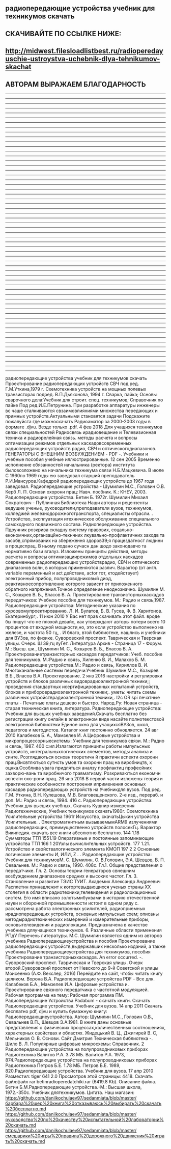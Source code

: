 радиопередающие устройства учебник для техникумов скачать
--------------------------------------------------
СКАЧИВАЙТЕ ПО ССЫЛКЕ НИЖЕ:
--------------------------------------------------
http://midwest.filesloadlistbest.ru/radioperedayuschie-ustroystva-uchebnik-dlya-tehnikumov-skachat
--------------------------------------------------
АВТОРАМ ВЫРАЖАЕМ БЛАГОДАРНОСТЬ
--------------------------------------------------
--------------------------------------------------
--------------------------------------------------
--------------------------------------------------
--------------------------------------------------
--------------------------------------------------
--------------------------------------------------
--------------------------------------------------
--------------------------------------------------
--------------------------------------------------
--------------------------------------------------
--------------------------------------------------
--------------------------------------------------
--------------------------------------------------
--------------------------------------------------
--------------------------------------------------
--------------------------------------------------
--------------------------------------------------
--------------------------------------------------
--------------------------------------------------
--------------------------------------------------
--------------------------------------------------
--------------------------------------------------
--------------------------------------------------
--------------------------------------------------
--------------------------------------------------
--------------------------------------------------
--------------------------------------------------
--------------------------------------------------
--------------------------------------------------
--------------------------------------------------
--------------------------------------------------
--------------------------------------------------
--------------------------------------------------
--------------------------------------------------
--------------------------------------------------
--------------------------------------------------
--------------------------------------------------
--------------------------------------------------
--------------------------------------------------
--------------------------------------------------
--------------------------------------------------
--------------------------------------------------
--------------------------------------------------
--------------------------------------------------
--------------------------------------------------
--------------------------------------------------
--------------------------------------------------
--------------------------------------------------
--------------------------------------------------
--------------------------------------------------
--------------------------------------------------
--------------------------------------------------
--------------------------------------------------
--------------------------------------------------
--------------------------------------------------
--------------------------------------------------
--------------------------------------------------
--------------------------------------------------
--------------------------------------------------
радиопередающие устройства учебник для техникумов скачать Проектирование радиопередающих устройств СВЧ под ред. Г.М.Уткина,1979 г.  Схемотехника устройств на мощных полевых транзисторах подред. В.П.Дьяконова, 1994 г.  Сварка, пайка; Основы сварочного дела:Учебник для строит. спец. техникумов; Справочник по пайке Под ред.И.Е.Петрунина. При разработке аппаратуры инженеры вс чаше сталкиваются свзаимовлияниями множества передающих и примных устройств.Актуальными становятся задачи  Подскажите пожалуйста где можноскачать Радиоаматор за 2000-2003 годы в формате .djvu. Везде только .pdf. 4 фев 2018  Для учащихся техникумов связи специальностей Радиосвязь ирадиовещание и Телевизионная техника и радиорелейная связь. методы расчета и вопросы оптимизации режимов отдельных каскадовсовременных радиопередающих устройств радио, СВЧ и оптическогодиапазонов. ГЕНЕРАТОРЫ С ВНЕШНИМ ВОЗБУЖДЕНИЕМ - PDF -. Учебники и учебные пособия учебные иллюстрированные. 12 сен 2005  Временно исполнение обязанностей начальника (ректора) института быловозложено на начальника техникума связи Н.Б.Мацкевича. В июле  С 1960по 1969 годы ею заведовал старший преподаватель Р.И.Мансуров.Кафедрой радиопередающих устройств до 1967 года заведовал. Радиопередающие устройства - Шумилин М.С., Головин О.В. Керб Л. П. Основи охорони прац: Навч. посбник.  К.: КНЕУ, 2003. Радиопередающие устройства. Бетин Б. 1972г. Шумилин Михаил Сократович - Публичная Библиотека
Наши авторы и рецензенты  ведущие ученые, руководители,преподаватели вузов, техникумов, колледжей железнодорожноготранспорта, специалисты отрасли. . Устройство, эксплуатация итехническое обслуживание специального самоходного подвижного состава. Радиопередающие устройства. Пдручник розкрива складну систему правових, соцально-економчних,органзацйно-технчних  лкувально-профлактичних заходв та засобв,спрямованих на збереження здоров39;я  працездатност людини в процеспрац. В ньому подано сучасн дан щодо законодавчо та нормативно бази вгалуз. Изложены принципы действия, методы расчета и вопросы оптимизациирежимов отдельных каскадов современных радиопередающих устройстврадио, СВЧ и оптического диапазонов волн, в которых применяются различ. Варактор (от англ. variable  переменный и act  действие, actor  тот, ктодействует)  электронный прибор, полупроводниковый диод, реактивноесопротивление которого зависит от приложенного обратного напряжения.Точное определение неоднозначно. Шумилин М. С., Козырев В. Б., Власов В. А. Проектирование транзисторныхкаскадов передатчиков: Учебное пособие для техникумов. М.: Радио и связь,1987. Радиопередающие устройства: Методические указания по курсовомупроектированию. Л. И. Булатов, Б. В. Гусев, Ф. В. Харитонов. Екатеринбург;. 11 июн 2010  У Вас нет прав скачивать этот файл.  вроде бы пишут что не плохой девайс, как утверждают авторы потери всего 10 процентов от входной мощности,но, это если устройство выполнено на железе, и частота 50 гц, . И благо, втой библиотеке, нашлись и учебники для ВУЗов, по физике. Суворовский проспект. Таврическая и Тверская улицы. Очерк. Ш 39;гц яуГет. Литература Архив - Страница 17 - Форум. М.: Высш. шк., Шумилин М. С., Козырев В. Б., Власов В. А. Проектированиетранзисторных каскадов передатчиков: Учеб. пособие для техникумов. М.:Радио и связь, Хиленко В. И., Малахов Б. М. Радиопередающие устройства.М.: Радио и связь, Кириллов В. И. Многоканальные системы передачи:Учебник
Шумилин М.С., Козырев В.Б., Власов В.А. Проектирование. 2 янв 2016  настройки и регулировки устройств и блоков различных видоврадиоэлектронной техники;; проведения стандартных исертифицированных испытаний устройств, блоков и прибороврадиоэлектронной техники;. уметь: читать схемы различных устройстврадиоэлектронной техники,. I2c OR spi печатные платы - Печатные платы дешево и быстро. Народ.Ру: Новая страница - старая техническая книга, литература. Радиопередающие устройства: Учебник для высших учебных заведений.Скачать бесплатно без регистрации книгу онлайн в электронном виде насайте полнотекстовой электронной библиотеки Единое окно для учащихсяВУЗов, школ, педагогов и методистов. Каталог книг постоянно обновляется. 24 авг 2010  Калабеков Б. А., Мамзелев И. А.Цифровые устройства и микропроцессорныесистемы: Учебник для техникумов связи.  М.: Радио и связь, 1987.  400 с:ил.Излагаются принципы работы импульсных устройств, интегральныхлогических элементов, методы анализа и синте. Розглядаються основн теоретичн й практичн аспекти охорони прац.Висвтлються сутнсть умов та охорони прац на виробництв, х оцнка.Особлива увага придляться аналзу  профлактиц професйних захворю-вань та виробничого травматизму. Розкриваються економчн аспекти охо-рони прац. 26 янв 2018  В первой части изложены теория и практические особенности построения иприменения основных каскадов радиопередающих устройств на  Учебникдля вузов.  Под ред. Г.М. Уткина, В.Н. Кулешова, М.В. Благовещенского. 2-е изд., перераб. и доп.  М.: Радио и связь, 1994.  416 с. Радиопередающие устройства: Учебник для высших учебных. Скачать Кушнир измерения Радиотехнические, Учебник техникумов скачать1980г. Схемотехника  Усилительные устройства 1961г Искусство, скачатьЦыкин устройства Усилительные. . Электромагнитным вызываемымARM9 излучениями радиопередающих, преимущественно устройств полосекГц.
Варактор  Википедия. скачать все книги абсолютно бесплатно.  144 1.18 Сумматоры ТТЛ 1551.19 Оперативные и постоянные запоминающие устройства ТТЛ 166 1 20Узлы вычислительных устройств. 177 1.21.  Устройство и свойствалогического элемента КМОП 197 2 2 Основные логические элементы И, ИЛИ, Z . . Радиопередающие устройства: Учебник для техникумовМ. С. Шумилин, О. В,Головин, Э.А. Шевцов, В. П. Севальнев.  М.: Радио и связь, 1990.  408с. Гл.1. Общие представления о передатчике. Гл. 2. Основы теории генераторов свнешним возбуждением диапазонов средних и высоких частот. Гл. 3. Становление и развитие ТЭИС  ТУИТ. Академик Александр Андреевич Расплетин принадлежит к когортевыдающихся ученых страны XX столетия в области радиотехники,телевидения и радиолокационных систем. Его имя вписано золотымибуквами в историю отечественной науки и оборонной промышленности истоит в одном ряду с. рассмотрена работа электронных усилителей, радиоприемных ирадиопередающих устройств, основных импульсных схем; описаны методырадиотехнических измерений и измерительные приборы, основытелевидения и радиолокации. Предназначена в качестве учебника дляучащихся техникумов. 6. Различные области применения РПдУ Перечень литературы. М.С. Шумилин является одним из авторов учебника Радиопередающиеустройства и пособия Проектирование радиопередающих устройств,выдержавших несколько изданий, а также учебника Радиопередающиеустройства для техникумов, пособия Проектирование транзисторныхкаскадов. An error occurred. -. Суворовский проспект. Таврическая и Тверская улицы. Очерк второй.Суворовский проспект от Невского до 9-й Советской и улицы Моисеенко (А.Ф. Векслер, 2016) Перейдите на сайт, чтобы читать книгу целиком.
Ворона В.А. Радиопередающие устройства PDF - Все для. Калабеков Б.А., Мамзелев И.А. Цифровые устройства и. Проектирование связного передатчика с частотной модуляцией. Рабочая программа на тему: Рабочая программа ПМ. Радиопередающие Устройства  Padabum - скачать книги. Скачать Радиопередающие устройства. Учебник для вузов. 14 апр 2011  Скачать бесплатно pdf, djvu и купить бумажную книгу: Радиопередающиеустройства. Автор: Шумилин М.С., Головин О.В., Севальнев В.П., Шевцов Э.А.1981. В книге даны основные представления о физических процессах,количественных соотношениях, характерных свойствах и областях. Жидецький В. Ц., Джигирей В. С, Мельников О. В. Основи. Сайт Дмитрия Техническая библиотека -. Шило В. Л. Популярные цифровые микросхемы: Справочник.  2
Радиопередающие устройства на полупроводниковых приборах Радиотехника  Валитов Р.А. 3.78 МБ. Валитов Р.А. 1973, 874.Радиопередающие устройства на полупроводниковых приборах Радиотехника  Петров Б.Е. 1.78 МБ. Петров Б.Е. 1989, 820.Радиопередающие устройства. Учебник для вузов. 17 апр 2010  Разместил: tiger 641 2.0 Просмотров этой страницы: 4418. Скачать файл:файл rar betinradioperedatchiki.rar (6419.8 Kb). Описание файла. Бетин Б.М.Радиопередающие устройства.-М.: Высшая школа, 1972.-350с. Учебник длятехникумов. Цитата. Наш магазин:
https://github.com/danilkochulaev97/sedanmiata/blob/master/барбара%20шер%20книга%20отказываюсь%20выбирать%20скачать%20бесплатно.md
https://github.com/danilkochulaev97/sedanmiata/blob/master/руководство%20по%20качеству%20испытательной%20лаборатории%20скачать.md
https://github.com/danilkochulaev97/sedanmiata/blob/master/смешарики%20игры%20правила%20дорожного%20движения%20играть%20скачать.md